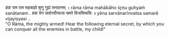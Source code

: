 <section>
<section data-markdown>
## राम राम महाबाहो शृणु गुह्यं सनातनम् ।
rāma rāma mahābāho śr̥ṇu guhyaṁ sanātanam .
## येन सर्वानरीन्वत्स समरे विजयिष्यसि ॥
yēna sarvānarīnvatsa samarē vijayiṣyasi ..
</section>
<section data-markdown>
"O Rāma, the mighty armed! Hear the following eternal secret,
by which you can conquer all the enemies in battle, my child!"
</section>
</section>
